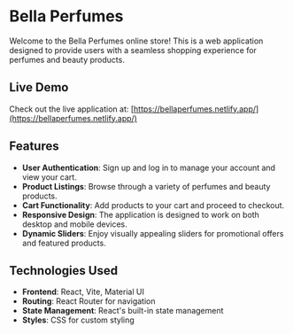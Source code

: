 # Bella Perfumes

Welcome to the Bella Perfumes online store! This is a web application designed to provide users with a seamless shopping experience for perfumes and beauty products.

## Live Demo

Check out the live application at: [https://bellaperfumes.netlify.app/](https://bellaperfumes.netlify.app/)

## Features

- **User Authentication**: Sign up and log in to manage your account and view your cart.
- **Product Listings**: Browse through a variety of perfumes and beauty products.
- **Cart Functionality**: Add products to your cart and proceed to checkout.
- **Responsive Design**: The application is designed to work on both desktop and mobile devices.
- **Dynamic Sliders**: Enjoy visually appealing sliders for promotional offers and featured products.

## Technologies Used

- **Frontend**: React, Vite, Material UI
- **Routing**: React Router for navigation
- **State Management**: React's built-in state management
- **Styles**: CSS for custom styling
